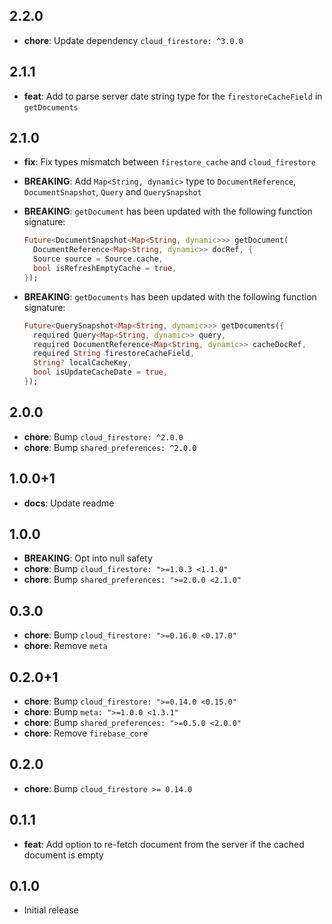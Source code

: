 ## 2.2.0

* **chore**: Update dependency `cloud_firestore: ^3.0.0`

## 2.1.1

* **feat**: Add to parse server date string type for the `firestoreCacheField` in `getDocuments`

## 2.1.0

* **fix**: Fix types mismatch between `firestore_cache` and `cloud_firestore`
* **BREAKING**: Add `Map<String, dynamic>` type to `DocumentReference`, `DocumentSnapshot`, `Query` and `QuerySnapshot`

* **BREAKING**: `getDocument` has been updated with the following function signature:
  ```dart
  Future<DocumentSnapshot<Map<String, dynamic>>> getDocument(
    DocumentReference<Map<String, dynamic>> docRef, {
    Source source = Source.cache,
    bool isRefreshEmptyCache = true,
  });
  ```

* **BREAKING**: `getDocuments` has been updated with the following function signature:
  ```dart
  Future<QuerySnapshot<Map<String, dynamic>>> getDocuments({
    required Query<Map<String, dynamic>> query,
    required DocumentReference<Map<String, dynamic>> cacheDocRef,
    required String firestoreCacheField,
    String? localCacheKey,
    bool isUpdateCacheDate = true,
  });
  ```

## 2.0.0

* **chore**: Bump `cloud_firestore: ^2.0.0`
* **chore**: Bump `shared_preferences: ^2.0.0`

## 1.0.0+1

* **docs**: Update readme

## 1.0.0

* **BREAKING**: Opt into null safety
* **chore**: Bump `cloud_firestore: ">=1.0.3 <1.1.0"`
* **chore**: Bump `shared_preferences: ">=2.0.0 <2.1.0"`

## 0.3.0

* **chore**: Bump `cloud_firestore: ">=0.16.0 <0.17.0"`
* **chore**: Remove `meta`

## 0.2.0+1

* **chore**: Bump `cloud_firestore: ">=0.14.0 <0.15.0"`
* **chore**: Bump `meta: ">=1.0.0 <1.3.1"`
* **chore**: Bump `shared_preferences: ">=0.5.0 <2.0.0"`
* **chore**: Remove `firebase_core`

## 0.2.0

* **chore**: Bump `cloud_firestore >= 0.14.0`

## 0.1.1

* **feat**: Add option to re-fetch document from the server if the cached document is empty

## 0.1.0 

* Initial release
